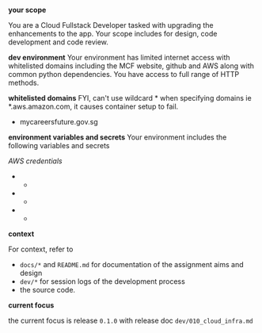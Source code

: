 __your scope__

You are a Cloud Fullstack Developer tasked with upgrading the enhancements to the app. 
Your scope includes for design, code development and code review.


__dev environment__ 
Your environment has limited internet access with whitelisted domains including the MCF website, github and AWS along with common python dependencies.  You have access to full range of HTTP methods.

__whitelisted domains__ 
FYI, can't use wildcard * when specifying domains ie *.aws.amazon.com, it causes container setup to fail.

- mycareersfuture.gov.sg

__environment variables and secrets__ 
Your environment includes the following variables and secrets 

_AWS credentials_

- *
- *
- *

__context__ 

For context, refer to 

- `docs/*` and `README.md` for documentation of the assignment aims and design
- `dev/*` for session logs of the development process
- the source code.

__current focus__

the current focus is release `0.1.0` with release doc `dev/010_cloud_infra.md`
